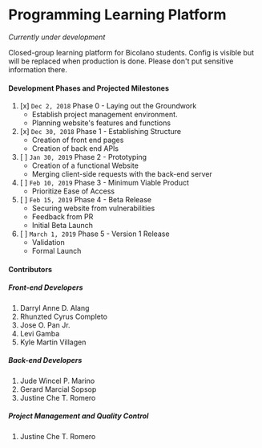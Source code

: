 # Programming Learning Platform

*Currently under development*


Closed-group learning platform for Bicolano students.
Config is visible but will be replaced when production is done. 
Please don't put sensitive information there.

#### Development Phases and Projected Milestones
1. [x] `Dec 2, 2018` Phase 0 - Laying out the Groundwork
   * Establish project management environment. 
   * Planning website's features and functions
2. [x] `Dec 30, 2018` Phase 1 - Establishing Structure
   * Creation of front end pages
   * Creation of back end APIs
3. [ ] `Jan 30, 2019` Phase 2 - Prototyping
   * Creation of a functional Website
   * Merging client-side requests with the back-end server
4. [ ] `Feb 10, 2019` Phase 3 - Minimum Viable Product
   * Prioritize Ease of Access
5. [ ] `Feb 15, 2019` Phase 4 - Beta Release
   * Securing website from vulnerabilities
   * Feedback from PR
   * Initial Beta Launch
6. [ ] `March 1, 2019` Phase 5 - Version 1 Release
   * Validation
   * Formal Launch
 
 #### Contributors
 
 ##### Front-end Developers
 1. Darryl Anne D. Alang
 2. Rhunzted Cyrus Completo
 3. Jose O. Pan Jr.
 4. Levi Gamba
 5. Kyle Martin Villagen
 
 ##### Back-end Developers
 1. Jude Wincel P. Marino
 2. Gerard Marcial Sopsop
 3. Justine Che T. Romero
 
 ##### Project Management and Quality Control
 1. Justine Che T. Romero
 
